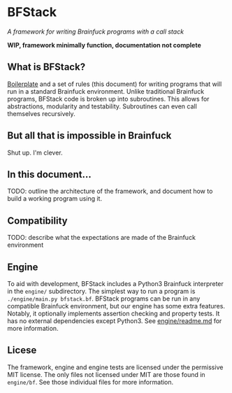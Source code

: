# BFStack
*A framework for writing Brainfuck programs with a call stack*

__WIP, framework minimally function, documentation not complete__

## What is BFStack?
[Boilerplate](bfstack.bf) and a set of rules (this document) for writing programs that will run in a standard Brainfuck environment. Unlike traditional Brainfuck programs, BFStack code is broken up into subroutines. This allows for abstractions, modularity and testability. Subroutines can even call themselves recursively.

## But all that is impossible in Brainfuck
Shut up. I'm clever.

## In this document…
TODO: outline the architecture of the framework, and document how to build a working program using it.

## Compatibility
TODO: describe what the expectations are made of the Brainfuck environment

## Engine
To aid with development, BFStack includes a Python3 Brainfuck interpreter in the `engine/` subdirectory. The simplest way to run a program is `./engine/main.py bfstack.bf`. BFStack programs can be run in any compatible Brainfuck environment, but our engine has some extra features. Notably, it optionally implements assertion checking and property tests. It has no external dependencies except Python3. See [engine/readme.md](engine/readme.md) for more information.

## Licese
The framework, engine and engine tests are licensed under the permissive MIT license. The only files not licensed under MIT are those found in `engine/bf`. See those individual files for more information.
